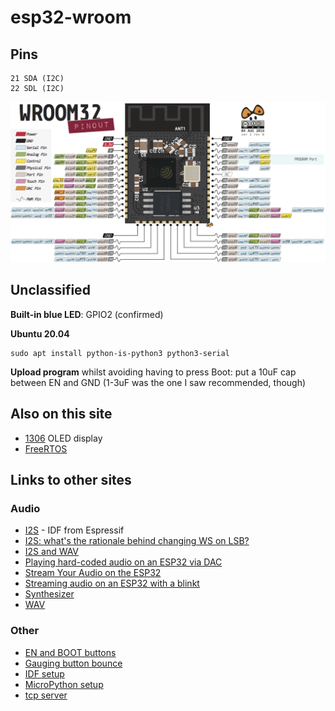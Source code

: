 # esp32-wroom


## Pins

```
21 SDA (I2C)
22 SDL (I2C)
```

![Diagram](wroom-pins.png)

## Unclassified

**Built-in blue LED**: GPIO2 (confirmed)

**Ubuntu 20.04**
```
sudo apt install python-is-python3 python3-serial
```

**Upload program** whilst avoiding having to press Boot: 
put a 10uF cap between EN and GND (1-3uF was the one I saw 
recommended, though)


## Also on this site

* [1306](../1306) OLED display
* [FreeRTOS](FreeRTOS)

## Links to other sites

### Audio

* [I2S](https://docs.espressif.com/projects/esp-idf/en/latest/api-reference/peripherals/i2s.html) - IDF from Espressif
* [I2S: what's the rationale behind changing WS on LSB?](https://www.raspberrypi.org/forums/viewtopic.php?f=44&t=243876)
* [I2S and WAV](http://www.iotsharing.com/2017/07/how-to-use-arduino-esp32-i2s-to-play-wav-music-from-sdcard.html?m=1)
* [Playing hard-coded audio on an ESP32 via DAC](https://gist.github.com/blippy/ee1b0f970c56d8eee7f54f796c5b20f1)
* [Stream Your Audio on the ESP32](https://www.hackster.io/julianfschroeter/stream-your-audio-on-the-esp32-2e4661)
* [Streaming audio on an ESP32 with a blinkt](https://gist.github.com/blippy/f9d008d7c6a7db1018bd3929f2352e12)
* [Synthesizer](https://www.youtube.com/watch?v=aShBEQNSTgA)
* [WAV](https://www.xtronical.com/basics/audio/digitised-speech-sound-esp32-playing-wavs/)

### Other

* [EN and BOOT buttons](https://esp32.com/viewtopic.php?t=5822)
* [Gauging button bounce](https://mcturra2000.wordpress.com/2019/06/11/gauging-button-bounce-on-an-esp32-using-atlast-forth/)
* [IDF setup](https://docs.espressif.com/projects/esp-idf/en/latest/get-started/#get-started-setup-toolchain)
* [MicroPython setup](http://micropython.org/download/#esp32)
* [tcp server](https://www.esp32.com/viewtopic.php?f=2&t=7791&p=49302#p49302)
